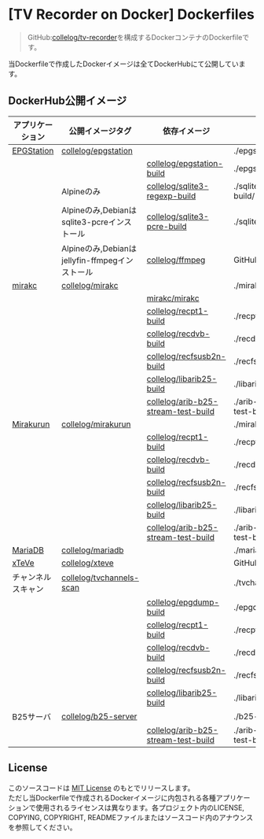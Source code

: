 # [TV Recorder on Docker] Dockerfiles
>GitHub:[collelog/tv-recorder](https://github.com/collelog/tv-recorder)を構成するDockerコンテナのDockerfileです。

当Dockerfileで作成したDockerイメージは全てDockerHubにて公開しています。  

## DockerHub公開イメージ
| アプリケーション | 公開イメージタグ | 依存イメージ | Dockerfile |
| ---- | ---- | ---- | ---- |
| [EPGStation](https://github.com/l3tnun/EPGStation) | [collelog/epgstation](https://hub.docker.com/r/collelog/epgstation) | | ./epgstation/ |
| | | [collelog/epgstation-build](https://hub.docker.com/r/collelog/epgstation-build) | ./epgstation-build/ |
| |Alpineのみ| [collelog/sqlite3-regexp-build](https://hub.docker.com/r/collelog/sqlite3-regexp-build) | ./sqlite3-regexp-build/ |
| |Alpineのみ,Debianはsqlite3-pcreインストール| [collelog/sqlite3-pcre-build](https://hub.docker.com/r/collelog/sqlite3-pcre-build) | ./sqlite3-pcre-build/ |
| |Alpineのみ,Debianはjellyfin-ffmpegインストール| [collelog/ffmpeg](https://hub.docker.com/r/collelog/ffmpeg) | GitHub:[collelog/ffmpeg](https://github.com/collelog/ffmpeg) |
| [mirakc](https://github.com/mirakc/mirakc) | [collelog/mirakc](https://hub.docker.com/r/collelog/mirakc) |  | ./mirakc/ |
| | | [mirakc/mirakc](https://hub.docker.com/r/mirakc/mirakc) | |
| | | [collelog/recpt1-build](https://hub.docker.com/r/collelog/recpt1-build) | ./recpt1-build/ |
| | | [collelog/recdvb-build](https://hub.docker.com/r/collelog/recdvb-build) | ./recdvb-build/ |
| | | [collelog/recfsusb2n-build](https://hub.docker.com/r/collelog/recfsusb2n-build) | ./recfsusb2n-build/ |
| | | [collelog/libarib25-build](https://hub.docker.com/r/collelog/libarib25-build) | ./libarib25-build/ |
| | | [collelog/arib-b25-stream-test-build](https://hub.docker.com/r/collelog/arib-b25-stream-test-build) | ./arib-b25-stream-test-build/ |
| [Mirakurun](https://github.com/Chinachu/Mirakurun) | [collelog/mirakurun](https://hub.docker.com/r/collelog/mirakurun) | | ./mirakurun/ |
| | | [collelog/recpt1-build](https://hub.docker.com/r/collelog/recpt1-build) | ./recpt1-build/ |
| | | [collelog/recdvb-build](https://hub.docker.com/r/collelog/recdvb-build) | ./recdvb-build/ |
| | | [collelog/recfsusb2n-build](https://hub.docker.com/r/collelog/recfsusb2n-build) | ./recfsusb2n-build/ |
| | | [collelog/libarib25-build](https://hub.docker.com/r/collelog/libarib25-build) | ./libarib25-build/ |
| | | [collelog/arib-b25-stream-test-build](https://hub.docker.com/r/collelog/arib-b25-stream-test-build) | ./arib-b25-stream-test-build/ |
| [MariaDB](https://mariadb.org/) | [collelog/mariadb](https://hub.docker.com/r/collelog/mariadb) |  | ./mariadb/ |
| [xTeVe](https://xteve.de/) | [collelog/xteve](https://hub.docker.com/r/collelog/xteve) | | GitHub:[collelog/xteve](https://github.com/collelog/xteve) |
| チャンネルスキャン | [collelog/tvchannels-scan](https://hub.docker.com/r/collelog/tvchannels-scan) | | ./tvchannels-scan/ || | | [collelog/recpt1-build](https://hub.docker.com/r/collelog/recpt1-build) | ./recpt1-build/ |
| | | [collelog/epgdump-build](https://hub.docker.com/r/collelog/epgdump-build) | ./epgdump-build/ |
| | | [collelog/recpt1-build](https://hub.docker.com/r/collelog/recpt1-build) | ./recpt1-build/ |
| | | [collelog/recdvb-build](https://hub.docker.com/r/collelog/recdvb-build) | ./recdvb-build/ |
| | | [collelog/recfsusb2n-build](https://hub.docker.com/r/collelog/recfsusb2n-build) | ./recfsusb2n-build/ |
| | | [collelog/libarib25-build](https://hub.docker.com/r/collelog/libarib25-build) | ./libarib25-build/ |
| B25サーバ | [collelog/b25-server](https://hub.docker.com/r/collelog/b25-server) | | ./b25-server/ |
| | | [collelog/arib-b25-stream-test-build](https://hub.docker.com/r/collelog/arib-b25-stream-test-build) | ./arib-b25-stream-test-build/ |

## License
このソースコードは [MIT License](https://github.com/collelog/tv-recorder-dockerfile/blob/master/LICENSE) のもとでリリースします。  
ただし当Dockerfileで作成されるDockerイメージに内包される各種アプリケーションで使用されるライセンスは異なります。各プロジェクト内のLICENSE, COPYING, COPYRIGHT, READMEファイルまたはソースコード内のアナウンスを参照してください。
